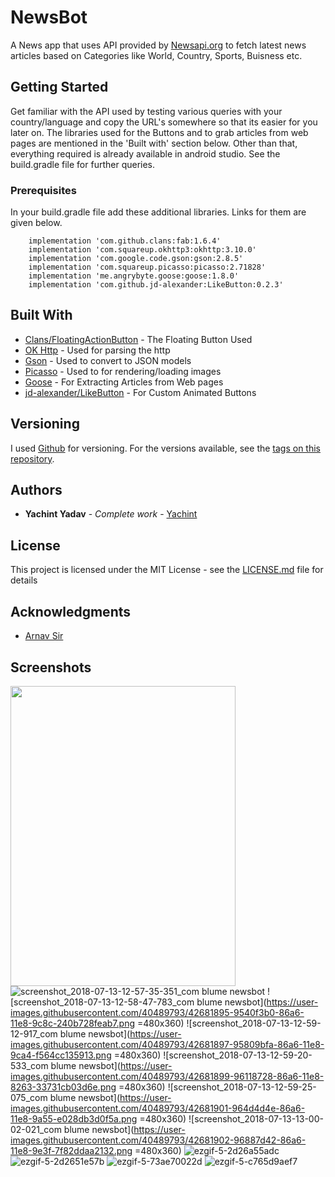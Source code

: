 # NewsBot

A News app that uses API provided by [Newsapi.org](https://newsapi.org/) to fetch latest news articles based on Categories like World, Country, Sports, Buisness etc.

## Getting Started

Get familiar with the API used by testing various queries with your country/language and copy the URL's somewhere so that its easier for you later on. The libraries used for the Buttons and to grab articles from web pages are mentioned in the 'Built with' section below. Other than that, everything required is already available in android studio. See the build.gradle file for further queries.

### Prerequisites

In your build.gradle file add these additional libraries. Links for them are given below.

```
    implementation 'com.github.clans:fab:1.6.4'
    implementation 'com.squareup.okhttp3:okhttp:3.10.0'
    implementation 'com.google.code.gson:gson:2.8.5'
    implementation 'com.squareup.picasso:picasso:2.71828'
    implementation 'me.angrybyte.goose:goose:1.8.0'
    implementation 'com.github.jd-alexander:LikeButton:0.2.3'
```

## Built With

* [Clans/FloatingActionButton](https://github.com/Clans/FloatingActionButton) - The Floating Button Used
* [OK Http](http://square.github.io/okhttp/) - Used for parsing the http
* [Gson](https://github.com/google/gson) - Used to convert to JSON models
* [Picasso](http://square.github.io/picasso/) - Used to for rendering/loading images 
* [Goose](https://jitpack.io/p/milosmns/goose) - For Extracting Articles from Web pages 
* [jd-alexander/LikeButton](https://github.com/jd-alexander/LikeButton) - For Custom Animated Buttons

## Versioning

I used [Github](https://github.com/) for versioning. For the versions available, see the [tags on this repository](https://github.com/Yachint/NewsBot/tags). 

## Authors

* **Yachint Yadav** - *Complete work* - [Yachint](https://github.com/Yachint)

## License

This project is licensed under the MIT License - see the [LICENSE.md](LICENSE.md) file for details

## Acknowledgments

* [Arnav Sir](https://github.com/championswimmer)

## Screenshots

<img src="https://user-images.githubusercontent.com/40489793/42681894-9500821c-86a6-11e8-83bb-347039c78f40.png" height="480"
width="360">
![screenshot_2018-07-13-12-57-35-351_com blume newsbot](https://user-images.githubusercontent.com/40489793/42681894-9500821c-86a6-11e8-83bb-347039c78f40.png)
![screenshot_2018-07-13-12-58-47-783_com blume newsbot](https://user-images.githubusercontent.com/40489793/42681895-9540f3b0-86a6-11e8-9c8c-240b728feab7.png =480x360)
![screenshot_2018-07-13-12-59-12-917_com blume newsbot](https://user-images.githubusercontent.com/40489793/42681897-95809bfa-86a6-11e8-9ca4-f564cc135913.png =480x360)
![screenshot_2018-07-13-12-59-20-533_com blume newsbot](https://user-images.githubusercontent.com/40489793/42681899-96118728-86a6-11e8-8263-33731cb03d6e.png =480x360)
![screenshot_2018-07-13-12-59-25-075_com blume newsbot](https://user-images.githubusercontent.com/40489793/42681901-964d4d4e-86a6-11e8-9a55-e028db3d0f5a.png =480x360)
![screenshot_2018-07-13-13-00-02-021_com blume newsbot](https://user-images.githubusercontent.com/40489793/42681902-96887d42-86a6-11e8-9e3f-7f82ddaa2132.png =480x360)
![ezgif-5-2d26a55adc](https://user-images.githubusercontent.com/40489793/42681904-96c6246c-86a6-11e8-8b74-c5851b59c299.gif)
![ezgif-5-2d2651e57b](https://user-images.githubusercontent.com/40489793/42681905-9703fca6-86a6-11e8-8f0e-262c2766dd9b.gif)
![ezgif-5-73ae70022d](https://user-images.githubusercontent.com/40489793/42681906-97471a0e-86a6-11e8-8b9b-fe7167106291.gif)
![ezgif-5-c765d9aef7](https://user-images.githubusercontent.com/40489793/42681907-97854ef0-86a6-11e8-980e-881682cfaffe.gif)


